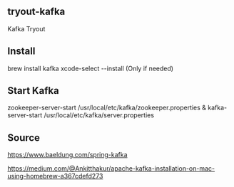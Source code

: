 ## tryout-kafka
Kafka Tryout

## Install
brew install kafka
xcode-select --install (Only if needed)

## Start Kafka
zookeeper-server-start /usr/local/etc/kafka/zookeeper.properties & kafka-server-start /usr/local/etc/kafka/server.properties

## Source
https://www.baeldung.com/spring-kafka

https://medium.com/@Ankitthakur/apache-kafka-installation-on-mac-using-homebrew-a367cdefd273

